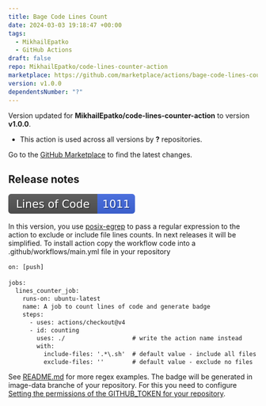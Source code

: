 ```yaml
---
title: Bage Code Lines Count
date: 2024-03-03 19:18:47 +00:00
tags:
  - MikhailEpatko
  - GitHub Actions
draft: false
repo: MikhailEpatko/code-lines-counter-action
marketplace: https://github.com/marketplace/actions/bage-code-lines-count
version: v1.0.0
dependentsNumber: "?"
---
```



Version updated for **MikhailEpatko/code-lines-counter-action** to version **v1.0.0**.
- This action is used across all versions by **?** repositories.

Go to the [GitHub Marketplace](https://github.com/marketplace/actions/bage-code-lines-count) to find the latest changes.

## Release notes

![Generated Button](https://github.com/MikhailEpatko/code-lines-counter-action/blob/image-data/total-lines.svg)

In this version, you use [posix-egrep](https://www.gnu.org/software/findutils/manual/html_node/find_html/posix_002degrep-regular-expression-syntax.html) to pass a regular expression to the action to exclude or include file lines counts.
In next releases it will be simplified. 
To install action copy the workflow code into a .github/workflows/main.yml file in your repository

```
on: [push]

jobs:
  lines_counter_job:
    runs-on: ubuntu-latest
    name: A job to count lines of code and generate badge
    steps:
      - uses: actions/checkout@v4
      - id: counting
        uses: ./                   # write the action name instead
        with:
          include-files: '.*\.sh'  # default value - include all files
          exclude-files: ''        # default value - exclude no files
```

See [README.md](https://github.com/MikhailEpatko/code-lines-counter-action/blob/main/README.md) for more regex examples.
The badge will be generated in image-data branche of your repository. For this you need to configure [Setting the permissions of the GITHUB_TOKEN for your repository](https://docs.github.com/en/repositories/managing-your-repositorys-settings-and-features/enabling-features-for-your-repository/managing-github-actions-settings-for-a-repository#setting-the-permissions-of-the-github_token-for-your-repository).
